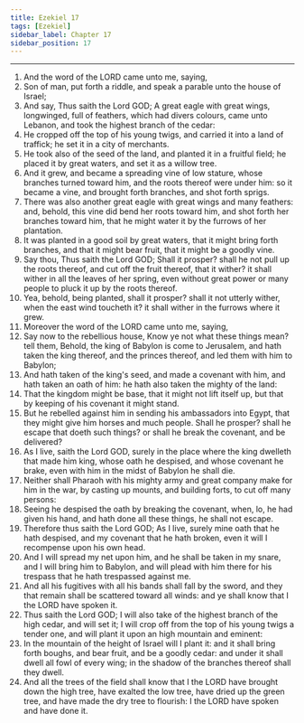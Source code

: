 ```yaml
---
title: Ezekiel 17
tags: [Ezekiel]
sidebar_label: Chapter 17
sidebar_position: 17
---
```


---
1. And the word of the LORD came unto me, saying,
2. Son of man, put forth a riddle, and speak a parable unto the house of Israel;
3. And say, Thus saith the Lord GOD; A great eagle with great wings, longwinged, full of feathers, which had divers colours, came unto Lebanon, and took the highest branch of the cedar:
4. He cropped off the top of his young twigs, and carried it into a land of traffick; he set it in a city of merchants.
5. He took also of the seed of the land, and planted it in a fruitful field; he placed it by great waters, and set it as a willow tree.
6. And it grew, and became a spreading vine of low stature, whose branches turned toward him, and the roots thereof were under him: so it became a vine, and brought forth branches, and shot forth sprigs.
7. There was also another great eagle with great wings and many feathers: and, behold, this vine did bend her roots toward him, and shot forth her branches toward him, that he might water it by the furrows of her plantation.
8. It was planted in a good soil by great waters, that it might bring forth branches, and that it might bear fruit, that it might be a goodly vine.
9. Say thou, Thus saith the Lord GOD; Shall it prosper? shall he not pull up the roots thereof, and cut off the fruit thereof, that it wither? it shall wither in all the leaves of her spring, even without great power or many people to pluck it up by the roots thereof.
10. Yea, behold, being planted, shall it prosper? shall it not utterly wither, when the east wind toucheth it? it shall wither in the furrows where it grew.
11. Moreover the word of the LORD came unto me, saying,
12. Say now to the rebellious house, Know ye not what these things mean? tell them, Behold, the king of Babylon is come to Jerusalem, and hath taken the king thereof, and the princes thereof, and led them with him to Babylon;
13. And hath taken of the king's seed, and made a covenant with him, and hath taken an oath of him: he hath also taken the mighty of the land:
14. That the kingdom might be base, that it might not lift itself up, but that by keeping of his covenant it might stand.
15. But he rebelled against him in sending his ambassadors into Egypt, that they might give him horses and much people. Shall he prosper? shall he escape that doeth such things? or shall he break the covenant, and be delivered?
16. As I live, saith the Lord GOD, surely in the place where the king dwelleth that made him king, whose oath he despised, and whose covenant he brake, even with him in the midst of Babylon he shall die.
17. Neither shall Pharaoh with his mighty army and great company make for him in the war, by casting up mounts, and building forts, to cut off many persons:
18. Seeing he despised the oath by breaking the covenant, when, lo, he had given his hand, and hath done all these things, he shall not escape.
19. Therefore thus saith the Lord GOD; As I live, surely mine oath that he hath despised, and my covenant that he hath broken, even it will I recompense upon his own head.
20. And I will spread my net upon him, and he shall be taken in my snare, and I will bring him to Babylon, and will plead with him there for his trespass that he hath trespassed against me.
21. And all his fugitives with all his bands shall fall by the sword, and they that remain shall be scattered toward all winds: and ye shall know that I the LORD have spoken it.
22. Thus saith the Lord GOD; I will also take of the highest branch of the high cedar, and will set it; I will crop off from the top of his young twigs a tender one, and will plant it upon an high mountain and eminent:
23. In the mountain of the height of Israel will I plant it: and it shall bring forth boughs, and bear fruit, and be a goodly cedar: and under it shall dwell all fowl of every wing; in the shadow of the branches thereof shall they dwell.
24. And all the trees of the field shall know that I the LORD have brought down the high tree, have exalted the low tree, have dried up the green tree, and have made the dry tree to flourish: I the LORD have spoken and have done it.